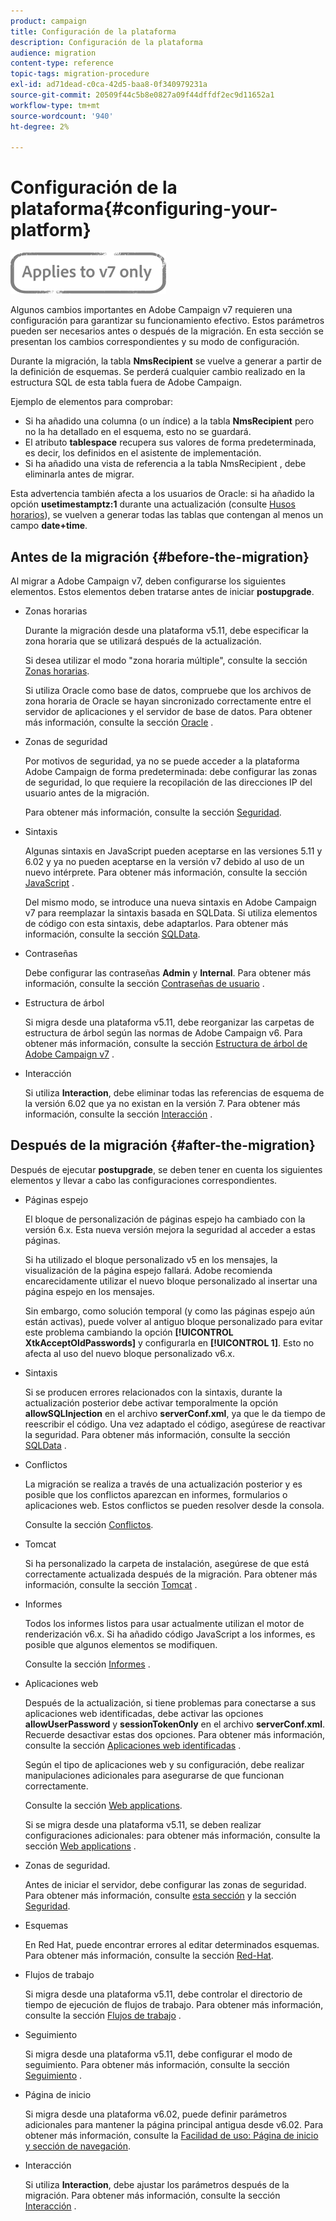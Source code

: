 ```yaml
---
product: campaign
title: Configuración de la plataforma
description: Configuración de la plataforma
audience: migration
content-type: reference
topic-tags: migration-procedure
exl-id: ad71dead-c0ca-42d5-baa8-0f340979231a
source-git-commit: 20509f44c5b8e0827a09f44dffdf2ec9d11652a1
workflow-type: tm+mt
source-wordcount: '940'
ht-degree: 2%

---
```


# Configuración de la plataforma{#configuring-your-platform}

![](../../assets/v7-only.svg)

Algunos cambios importantes en Adobe Campaign v7 requieren una configuración para garantizar su funcionamiento efectivo. Estos parámetros pueden ser necesarios antes o después de la migración. En esta sección se presentan los cambios correspondientes y su modo de configuración.

Durante la migración, la tabla **NmsRecipient** se vuelve a generar a partir de la definición de esquemas. Se perderá cualquier cambio realizado en la estructura SQL de esta tabla fuera de Adobe Campaign.

Ejemplo de elementos para comprobar:

* Si ha añadido una columna (o un índice) a la tabla **NmsRecipient** pero no la ha detallado en el esquema, esto no se guardará.
* El atributo **tablespace** recupera sus valores de forma predeterminada, es decir, los definidos en el asistente de implementación.
* Si ha añadido una vista de referencia a la tabla NmsRecipient , debe eliminarla antes de migrar.

Esta advertencia también afecta a los usuarios de Oracle: si ha añadido la opción **usetimestamptz:1** durante una actualización (consulte [Husos horarios](../../migration/using/general-configurations.md#time-zones)), se vuelven a generar todas las tablas que contengan al menos un campo **date+time**.

## Antes de la migración {#before-the-migration}

Al migrar a Adobe Campaign v7, deben configurarse los siguientes elementos. Estos elementos deben tratarse antes de iniciar **postupgrade**.

* Zonas horarias

   Durante la migración desde una plataforma v5.11, debe especificar la zona horaria que se utilizará después de la actualización.

   Si desea utilizar el modo &quot;zona horaria múltiple&quot;, consulte la sección [Zonas horarias](../../migration/using/general-configurations.md#time-zones).

   Si utiliza Oracle como base de datos, compruebe que los archivos de zona horaria de Oracle se hayan sincronizado correctamente entre el servidor de aplicaciones y el servidor de base de datos. Para obtener más información, consulte la sección [Oracle](../../migration/using/general-configurations.md#oracle) .

* Zonas de seguridad

   Por motivos de seguridad, ya no se puede acceder a la plataforma Adobe Campaign de forma predeterminada: debe configurar las zonas de seguridad, lo que requiere la recopilación de las direcciones IP del usuario antes de la migración.

   Para obtener más información, consulte la sección [Seguridad](../../migration/using/general-configurations.md#security).

* Sintaxis

   Algunas sintaxis en JavaScript pueden aceptarse en las versiones 5.11 y 6.02 y ya no pueden aceptarse en la versión v7 debido al uso de un nuevo intérprete. Para obtener más información, consulte la sección [JavaScript](../../migration/using/general-configurations.md#javascript) .

   Del mismo modo, se introduce una nueva sintaxis en Adobe Campaign v7 para reemplazar la sintaxis basada en SQLData. Si utiliza elementos de código con esta sintaxis, debe adaptarlos. Para obtener más información, consulte la sección [SQLData](../../migration/using/general-configurations.md#sqldata).

* Contraseñas

   Debe configurar las contraseñas **Admin** y **Internal**. Para obtener más información, consulte la sección [Contraseñas de usuario](../../migration/using/before-starting-migration.md#user-passwords) .

* Estructura de árbol

   Si migra desde una plataforma v5.11, debe reorganizar las carpetas de estructura de árbol según las normas de Adobe Campaign v6. Para obtener más información, consulte la sección [Estructura de árbol de Adobe Campaign v7](../../migration/using/specific-configurations-in-v5-11.md#campaign-vseven-tree-structure) .

* Interacción

   Si utiliza **Interaction**, debe eliminar todas las referencias de esquema de la versión 6.02 que ya no existan en la versión 7. Para obtener más información, consulte la sección [Interacción](../../migration/using/general-configurations.md#interaction) .

## Después de la migración {#after-the-migration}

Después de ejecutar **postupgrade**, se deben tener en cuenta los siguientes elementos y llevar a cabo las configuraciones correspondientes.

* Páginas espejo

   El bloque de personalización de páginas espejo ha cambiado con la versión 6.x. Esta nueva versión mejora la seguridad al acceder a estas páginas.

   Si ha utilizado el bloque personalizado v5 en los mensajes, la visualización de la página espejo fallará. Adobe recomienda encarecidamente utilizar el nuevo bloque personalizado al insertar una página espejo en los mensajes.

   Sin embargo, como solución temporal (y como las páginas espejo aún están activas), puede volver al antiguo bloque personalizado para evitar este problema cambiando la opción **[!UICONTROL XtkAcceptOldPasswords]** y configurarla en **[!UICONTROL 1]**. Esto no afecta al uso del nuevo bloque personalizado v6.x.

* Sintaxis

   Si se producen errores relacionados con la sintaxis, durante la actualización posterior debe activar temporalmente la opción **allowSQLInjection** en el archivo **serverConf.xml**, ya que le da tiempo de reescribir el código. Una vez adaptado el código, asegúrese de reactivar la seguridad. Para obtener más información, consulte la sección [SQLData](../../migration/using/general-configurations.md#sqldata) .

* Conflictos

   La migración se realiza a través de una actualización posterior y es posible que los conflictos aparezcan en informes, formularios o aplicaciones web. Estos conflictos se pueden resolver desde la consola.

   Consulte la sección [Conflictos](../../migration/using/general-configurations.md#conflicts).

* Tomcat

   Si ha personalizado la carpeta de instalación, asegúrese de que está correctamente actualizada después de la migración. Para obtener más información, consulte la sección [Tomcat](../../migration/using/general-configurations.md#tomcat) .

* Informes

   Todos los informes listos para usar actualmente utilizan el motor de renderización v6.x. Si ha añadido código JavaScript a los informes, es posible que algunos elementos se modifiquen.

   Consulte la sección [Informes](../../migration/using/general-configurations.md#reports) .

* Aplicaciones web

   Después de la actualización, si tiene problemas para conectarse a sus aplicaciones web identificadas, debe activar las opciones **allowUserPassword** y **sessionTokenOnly** en el archivo **serverConf.xml**. Recuerde desactivar estas dos opciones. Para obtener más información, consulte la sección [Aplicaciones web identificadas](../../migration/using/general-configurations.md#identified-web-applications) .

   Según el tipo de aplicaciones web y su configuración, debe realizar manipulaciones adicionales para asegurarse de que funcionan correctamente.

   Consulte la sección [Web applications](../../migration/using/general-configurations.md#web-applications).

   Si se migra desde una plataforma v5.11, se deben realizar configuraciones adicionales: para obtener más información, consulte la sección [Web applications](../../migration/using/specific-configurations-in-v5-11.md#web-applications) .

* Zonas de seguridad.

   Antes de iniciar el servidor, debe configurar las zonas de seguridad. Para obtener más información, consulte [esta sección](../../installation/using/security-zones.md) y la sección [Seguridad](../../migration/using/general-configurations.md#security).

* Esquemas

   En Red Hat, puede encontrar errores al editar determinados esquemas. Para obtener más información, consulte la sección [Red-Hat](../../migration/using/general-configurations.md#red-hat).

* Flujos de trabajo

   Si migra desde una plataforma v5.11, debe controlar el directorio de tiempo de ejecución de flujos de trabajo. Para obtener más información, consulte la sección [Flujos de trabajo](../../migration/using/specific-configurations-in-v5-11.md#workflows) .

* Seguimiento

   Si migra desde una plataforma v5.11, debe configurar el modo de seguimiento. Para obtener más información, consulte la sección [Seguimiento](../../migration/using/specific-configurations-in-v5-11.md#tracking) .

* Página de inicio

   Si migra desde una plataforma v6.02, puede definir parámetros adicionales para mantener la página principal antigua desde v6.02. Para obtener más información, consulte la [Facilidad de uso: Página de inicio y sección de navegación](../../migration/using/specific-configurations-in-v6-02.md#user-friendliness--home-page-and-navigation).

* Interacción

   Si utiliza **Interaction**, debe ajustar los parámetros después de la migración. Para obtener más información, consulte la sección [Interacción](../../migration/using/general-configurations.md#interaction) .
